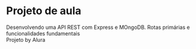 # Projeto de aula

Desenvolvendo uma API REST com Express e MOngoDB. Rotas primárias e funcionalidades fundamentais 
<br>
Projeto by Alura
